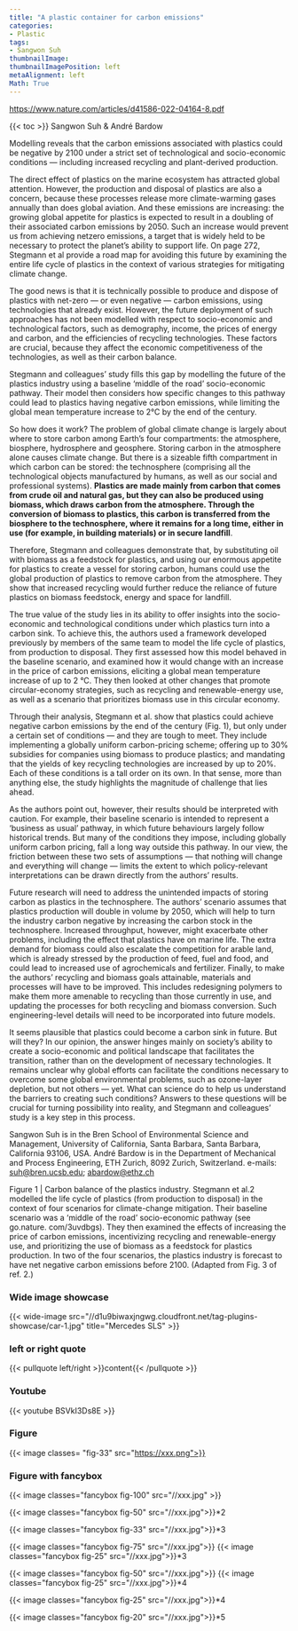 ```yaml
---
title: "A plastic container for carbon emissions"
categories:
- Plastic
tags:
- Sangwon Suh
thumbnailImage:
thumbnailImagePosition: left
metaAlignment: left
Math: True
---
```

https://www.nature.com/articles/d41586-022-04164-8.pdf
<!--more-->
{{< toc >}}
Sangwon Suh & André Bardow

Modelling reveals that the carbon emissions associated with plastics could be negative by 2100 under a strict set of technological and socio-economic conditions — including increased recycling and plant-derived production.

The direct effect of plastics on the marine ecosystem has attracted global attention. However, the production and disposal of plastics are also a concern, because these processes release more climate-warming gases annually than does global aviation. And these emissions are increasing: the growing global appetite for plastics is expected to result in a doubling of their associated carbon emissions by 2050. Such an increase would prevent us from achieving netzero emissions, a target that is widely held to be necessary to protect the planet’s ability to support life. On page 272, Stegmann et al provide a road map for avoiding this future by examining the entire life cycle of plastics in the context of various strategies for mitigating climate change.

The good news is that it is technically possible to produce and dispose of plastics with net-zero — or even negative — carbon emissions, using technologies that already exist. However, the future deployment of such approaches has not been modelled with respect to socio-economic and technological factors, such as demography, income, the prices of energy and carbon, and the efficiencies of recycling technologies. These factors are crucial, because they affect the economic competitiveness of the technologies, as well as their carbon balance.

Stegmann and colleagues’ study fills this gap by modelling the future of the plastics industry using a baseline ‘middle of the road’ socio-economic pathway. Their model then considers how specific changes to this pathway could lead to plastics having negative carbon emissions, while limiting the global mean temperature increase to 2°C by the end of the century.

So how does it work? The problem of global climate change is largely about where to store carbon among Earth’s four compartments: the atmosphere, biosphere, hydrosphere and geosphere. Storing carbon in the atmosphere alone causes climate change. But there is a sizeable fifth compartment in which carbon can be stored: the technosphere (comprising all the technological objects manufactured by humans, as well as our social and professional systems). **Plastics are made mainly from carbon that comes from crude oil and natural gas, but they can also be produced using biomass, which draws carbon from the atmosphere. Through the conversion of biomass to plastics, this carbon is transferred from the biosphere to the technosphere, where it remains for a long time, either in use (for example, in building materials) or in secure landfill**.

Therefore, Stegmann and colleagues demonstrate that, by substituting oil with biomass as a feedstock for plastics, and using our enormous appetite for plastics to create a vessel for storing carbon, humans could use the global production of plastics to remove carbon from the atmosphere. They show that increased recycling would further reduce the reliance of future plastics on biomass feedstock, energy and space for landfill.

The true value of the study lies in its ability to offer insights into the socio-economic and technological conditions under which plastics turn into a carbon sink. To achieve this, the authors used a framework developed previously by members of the same team to model the life cycle of plastics, from production to disposal. They first assessed how this model behaved in the baseline scenario, and examined how it would change with an increase in the price of carbon emissions, eliciting a global mean temperature increase of up to 2 °C. They then looked at other changes that promote circular-economy strategies, such as recycling and renewable-energy use, as well as a scenario that prioritizes biomass use in this circular economy.

Through their analysis, Stegmann et al. show that plastics could achieve negative carbon emissions by the end of the century (Fig. 1), but only under a certain set of conditions — and they are tough to meet. They include implementing a globally uniform carbon-pricing scheme; offering up to 30% subsidies for companies using biomass to produce plastics; and mandating that the yields of key recycling technologies are increased by up to 20%. Each of these conditions is a tall order on its own. In that sense, more than anything else, the study highlights the magnitude of challenge that lies ahead.

As the authors point out, however, their results should be interpreted with caution. For example, their baseline scenario is intended to represent a ‘business as usual’ pathway, in which future behaviours largely follow historical trends. But many of the conditions they impose, including globally uniform carbon pricing, fall a long way outside this pathway. In our view, the friction between these two sets of assumptions — that nothing will change and everything will change — limits the extent to which policy-relevant interpretations can be drawn directly from the authors’ results.

Future research will need to address the unintended impacts of storing carbon as plastics in the technosphere. The authors’ scenario assumes that plastics production will double in volume by 2050, which will help to turn the industry carbon negative by increasing the carbon stock in the technosphere. Increased throughput, however, might exacerbate other problems, including the effect that plastics have on marine life. The extra demand for biomass could also escalate the competition for arable land, which is already stressed by the production of feed, fuel and food, and could lead to increased use of agrochemicals and fertilizer. Finally, to make the authors’ recycling and biomass goals attainable, materials and processes will have to be improved. This includes redesigning polymers to make them more amenable to recycling than those currently in use, and updating the processes for both recycling and biomass conversion. Such engineering-level details will need to be incorporated into future models.

It seems plausible that plastics could become a carbon sink in future. But will they? In our opinion, the answer hinges mainly on society’s ability to create a socio-economic and political landscape that facilitates the transition, rather than on the development of necessary technologies. It remains unclear why global efforts can facilitate the conditions necessary to overcome some global environmental problems, such as ozone-layer depletion, but not others — yet. What can science do to help us understand the barriers to creating such conditions? Answers to these questions will be crucial for turning possibility into reality, and Stegmann and colleagues’ study is a key step in this process.

Sangwon Suh is in the Bren School of Environmental Science and Management, University of California, Santa Barbara, Santa Barbara, California 93106, USA.
André Bardow is in the Department of Mechanical and Process Engineering, ETH Zurich, 8092 Zurich, Switzerland.
e-mails: suh@bren.ucsb.edu; abardow@ethz.ch

























Figure 1 | Carbon balance of the plastics industry. Stegmann et al.2 modelled the life cycle of plastics (from production to disposal) in the context of
four scenarios for climate-change mitigation. Their baseline scenario was a ‘middle of the road’ socio-economic pathway (see go.nature. com/3uvdbgs). They then examined the effects of increasing the price of carbon emissions,
incentivizing recycling and renewable-energy use, and prioritizing the use of biomass as a feedstock for plastics production. In two of the four scenarios, the plastics industry is forecast to have net negative carbon emissions before 2100. (Adapted from Fig. 3 of ref. 2.)

### Wide image showcase
{{< wide-image src="//d1u9biwaxjngwg.cloudfront.net/tag-plugins-showcase/car-1.jpg" title="Mercedes SLS" >}}

### left or right quote
{{< pullquote left/right >}}content{{< /pullquote >}}

### Youtube
{{< youtube BSVkI3Ds8E >}}

### Figure
{{< image classes= "fig-33" src="https://xxx.png">}}

### Figure with fancybox
{{< image classes="fancybox fig-100" src="//xxx.jpg" >}}

{{< image classes="fancybox fig-50" src="//xxx.jpg">}}*2

{{< image classes="fancybox fig-33" src="//xxx.jpg">}}*3

{{< image classes="fancybox fig-75" src="//xxx.jpg">}}
{{< image classes="fancybox fig-25" src="//xxx.jpg">}}*3

{{< image classes="fancybox fig-50" src="//xxx.jpg">}}
{{< image classes="fancybox fig-25" src="//xxx.jpg">}}*4

{{< image classes="fancybox fig-25" src="//xxx.jpg">}}*4

{{< image classes="fancybox fig-20" src="//xxx.jpg">}}*5
